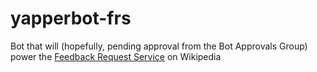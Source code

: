 # yapperbot-frs
Bot that will (hopefully, pending approval from the Bot Approvals Group) power the [Feedback Request Service](https://en.wikipedia.org/wiki/WP:FRS) on Wikipedia
